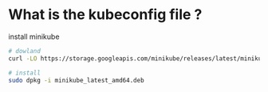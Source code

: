# What is the kubeconfig file ?


install minikube
``` bash
# dowland
curl -LO https://storage.googleapis.com/minikube/releases/latest/minikube_latest_amd64.deb

# install
sudo dpkg -i minikube_latest_amd64.deb


```